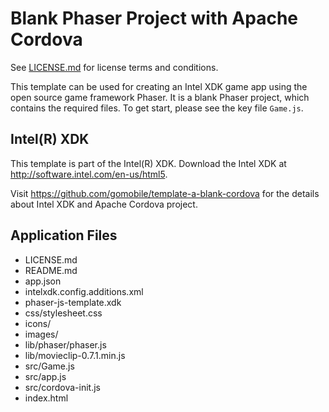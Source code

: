 # Blank Phaser Project with Apache Cordova

See [LICENSE.md]() for license terms and conditions.

This template can be used for creating an Intel XDK game app using the open source game framework Phaser. It is a blank Phaser project, which contains the required files. To get start, please see the key file `Game.js`.

Intel(R) XDK
-------------------------------------------
This template is part of the Intel(R) XDK. 
Download the Intel XDK at http://software.intel.com/en-us/html5.

Visit https://github.com/gomobile/template-a-blank-cordova for the details about Intel XDK and Apache Cordova project.

Application Files
-----------------
* LICENSE.md
* README.md
* app.json
* intelxdk.config.additions.xml
* phaser-js-template.xdk
* css/stylesheet.css
* icons/
* images/
* lib/phaser/phaser.js
* lib/movieclip-0.7.1.min.js
* src/Game.js
* src/app.js
* src/cordova-init.js
* index.html